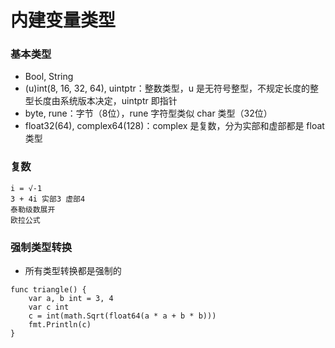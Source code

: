 # 内建变量类型



### 基本类型

- Bool, String
- (u)int(8, 16, 32, 64), uintptr：整数类型，u 是无符号整型，不规定长度的整型长度由系统版本决定，uintptr 即指针
- byte, rune：字节（8位），rune 字符型类似 char 类型（32位）
- float32(64), complex64(128)：complex 是复数，分为实部和虚部都是 float 类型



### 复数

```
i = √-1
3 + 4i 实部3 虚部4
泰勒级数展开
欧拉公式
```



### 强制类型转换



- 所有类型转换都是强制的

```
func triangle() {
	var a, b int = 3, 4
	var c int
	c = int(math.Sqrt(float64(a * a + b * b)))
	fmt.Println(c)
}
```

